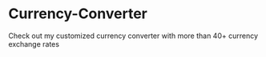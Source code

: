 # Currency-Converter
Check out my customized currency converter with more than 40+ currency exchange rates
